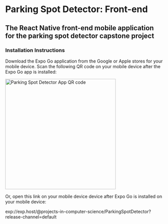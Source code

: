 # Parking Spot Detector: Front-end
## The React Native front-end mobile application for the parking spot detector capstone project

### Installation Instructions
Download the Expo Go application from the Google or Apple stores for your mobile device.
Scan the following QR code on your mobile device after the Expo Go app is installed:

<img src="https://github.com/stevetolvaj/ParkingSpotDetector/blob/2937d95b505f838e5e04d14b7ebd05077d86a9cf/assets/images/expogo_parkingQR.svg" width="350" alt="Parking Spot Detector App QR code">

Or, open this link on your mobile device device after Expo Go is installed on your mobile device:

exp://exp.host/@projects-in-computer-science/ParkingSpotDetector?release-channel=default
